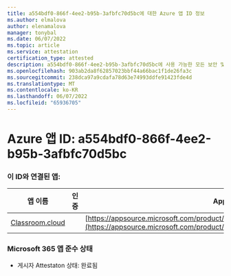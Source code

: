 ```yaml
---
title: a554bdf0-866f-4ee2-b95b-3afbfc70d5bc에 대한 Azure 앱 ID 정보
ms.author: elmalova
author: elenamalova
manager: tonybal
ms.date: 06/07/2022
ms.topic: article
ms.service: attestation
certification_type: attested
description: a554bdf0-866f-4ee2-b95b-3afbfc70d5bc에 사용 가능한 모든 보안 및 규정 준수 정보입니다.
ms.openlocfilehash: 903ab2da8f62857023bbf44a66bac1f1de26fa3c
ms.sourcegitcommit: 238dca97a9cdafa78d63e74993ddfe91423fde4d
ms.translationtype: MT
ms.contentlocale: ko-KR
ms.lasthandoff: 06/07/2022
ms.locfileid: "65936705"
---
```

# <a name="azure-app-id-a554bdf0-866f-4ee2-b95b-3afbfc70d5bc"></a>Azure 앱 ID: a554bdf0-866f-4ee2-b95b-3afbfc70d5bc


### <a name="apps-associated-with-this-id"></a>이 ID와 연결된 앱:
| **앱 이름** | **인증** | **AppSource에서 보기** |
|--------------|---------------|-----------------------|
| [Classroom.cloud](../forward/netsupportltd1595255396224.classroom_cloud.md) |  | [https://appsource.microsoft.com/product/office/netsupportltd1595255396224.classroom_cloud](https://appsource.microsoft.com/product/office/netsupportltd1595255396224.classroom_cloud) |

### <a name="microsoft-365-app-compliance-status"></a>Microsoft 365 앱 준수 상태
- 게시자 Attestaton 상태: 완료됨
